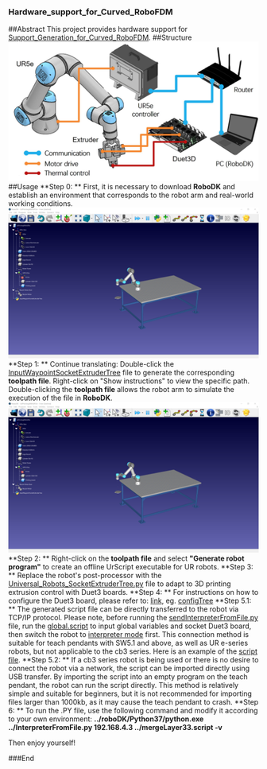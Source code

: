 ### Hardware_support_for_Curved_RoboFDM
##Abstract
This project provides hardware support for [Support_Generation_for_Curved_RoboFDM](https://github.com/zhangty019/Support_Generation_for_Curved_RoboFDM).
##Structure
![](Figures/UR5esetup.png)
##Usage
**Step 0: ** First, it is necessary to download **RoboDK** and establish an environment that corresponds to the robot arm and real-world working conditions.
![](Figures/RoboDK_setting_up.png)
**Step 1: ** Continue translating: Double-click the [InputWaypointSocketExtruderTree](InputWaypointSocketExtruderTree.py) file to generate the corresponding **toolpath file**. Right-click on "Show instructions" to view the specific path. Double-clicking the **toolpath file** allows the robot arm to simulate the execution of the file in **RoboDK**.
![](Figures/RoboDK_setting_up.png)
**Step 2: ** Right-click on the **toolpath file** and select **"Generate robot program"** to create an offline UrScript executable for UR robots.
**Step 3: ** Replace the robot's post-processor with the [Universal_Robots_SocketExtruderTree.py](Universal_Robots_SocketExtruderTree.py) file to adapt to 3D printing extrusion control with Duet3 boards. 
**Step 4: ** For instructions on how to configure the Duet3 board, please refer to: [link](https://docs.duet3d.com/User_manual/Overview/Getting_started_Duet_3_MB6HC), eg. [configTree](configTree.rar)
**Step 5.1: ** The generated script file can be directly transferred to the robot via TCP/IP protocol. Please note, before running the [sendInterpreterFromFile.py](sendInterpreterFromFile.py) file, run the [global.script](global.script) to input global variables and socket Duet3 board, then switch the robot to [interpreter mode](interpreterMode.script) first. This connection method is suitable for teach pendants with SW5.1 and above, as well as UR e-series robots, but not applicable to the cb3 series. Here is an example of the [script file](mergeLayer33.script).
**Step 5.2: ** If a cb3 series robot is being used or there is no desire to connect the robot via a network, the script can be imported directly using USB transfer. By importing the script into an empty program on the teach pendant, the robot can run the script directly. This method is relatively simple and suitable for beginners, but it is not recommended for importing files larger than 1000kb, as it may cause the teach pendant to crash.
**Step 6: **  To run the .PY file, use the following command and modify it according to your own environment: **../roboDK/Python37/python.exe ../InterpreterFromFile.py 192.168.4.3 ../mergeLayer33.script -v**

Then enjoy yourself!

###End
